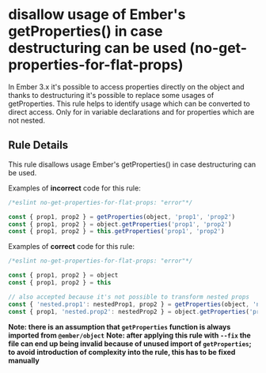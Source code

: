 # disallow usage of Ember\'s getProperties() in case destructuring can be used (no-get-properties-for-flat-props)

In Ember 3.x it's possible to access properties directly on the object and thanks to destructuring it's possible to replace some usages of getProperties. This rule helps to identify usage which can be converted to direct access. Only for in variable declarations and for properties which are not nested.

## Rule Details

This rule disallows usage Ember's getProperties() in case destructuring can be used.

Examples of **incorrect** code for this rule:

```js
/*eslint no-get-properties-for-flat-props: "error"*/

const { prop1, prop2 } = getProperties(object, 'prop1', 'prop2')
const { prop1, prop2 } = object.getProperties('prop1', 'prop2')
const { prop1, prop2 } = this.getProperties('prop1', 'prop2')
```

Examples of **correct** code for this rule:

```js
/*eslint no-get-properties-for-flat-props: "error"*/

const { prop1, prop2 } = object
const { prop1, prop2 } = this

// also accepted because it's not possible to transform nested props
const { 'nested.prop1': nestedProp1, prop2 } = getProperties(object, 'nested.prop1', 'prop2')
const { prop1, 'nested.prop2': nestedProp2 } = object.getProperties('prop1', 'nested.prop2')
```

**Note: there is an assumption that `getProperties` function is always imported from `@ember/object`**
**Note: after applying this rule with `--fix` the file can end up being invalid because of unused import of `getProperties`; to avoid introduction of complexity into the rule, this has to be fixed manually**

